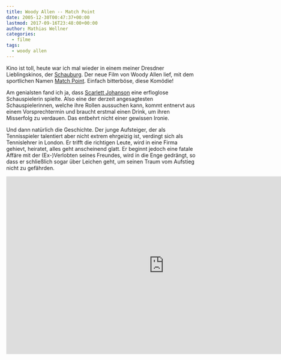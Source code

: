 ```yaml
---
title: Woody Allen -- Match Point
date: 2005-12-30T00:47:37+00:00
lastmod: 2017-09-16T23:48:00+00:00
author: Mathias Wellner
categories:
  - filme
tags:
  - woody allen
---
```

Kino ist toll, heute war ich mal wieder in einem meiner Dresdner Lieblingskinos, der [Schauburg](http://www.schauburg-dresden.de). Der neue Film von Woody Allen lief, mit dem sportlichen Namen [Match Point](https://de.wikipedia.org/wiki/Match_Point). Einfach bitterböse, diese Komödie!

Am genialsten fand ich ja, dass [Scarlett Johanson](https://de.wikipedia.org/wiki/Scarlett_Johansson) eine erfloglose Schauspielerin spielte. Also eine der derzeit angesagtesten Schauspielerinnen, welche ihre Rollen aussuchen kann, kommt entnervt aus einem Vorsprechtermin und braucht erstmal einen Drink, um ihren Misserfolg zu verdauen. Das entbehrt nicht einer gewissen Ironie.

Und dann natürlich die Geschichte. Der junge Aufsteiger, der als Tennisspieler talentiert aber nicht extrem ehrgeizig ist, verdingt sich als Tennislehrer in London. Er trifft die richtigen Leute, wird in eine Firma gehievt, heiratet, alles geht anscheinend glatt. Er beginnt jedoch eine fatale Affäre mit der (Ex-)Verlobten seines Freundes, wird in die Enge gedrängt, so dass er schließlich sogar über Leichen geht, um seinen Traum vom Aufstieg nicht zu gefährden.

<iframe width="840" height="473" src="https://www.youtube.com/embed/gPcG6k4eZFQ?rel=0" frameborder="0" allowfullscreen></iframe>
